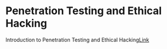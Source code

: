 # Penetration Testing and Ethical Hacking

Introduction to Penetration Testing and Ethical Hacking[Link](https://app.cybrary.it/browse/course/ethical-hacking)
